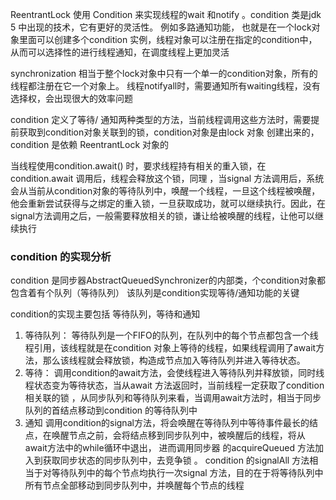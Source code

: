 ReentrantLock 使用 Condition 来实现线程的wait 和notify 。condition 类是jdk 5 中出现的技术，它有更好的灵活性。 例如多路通知功能， 也就是在一个lock对象里面可以创建多个condition 实例，线程对象可以注册在指定的condition中，从而可以选择性的进行线程通知，在调度线程上更加灵活

synchronization 相当于整个lock对象中只有一个单一的condition对象，所有的线程都注册在它一个对象上。 线程notifyall时，需要通知所有waiting线程，没有选择权，会出现很大的效率问题

condition 定义了等待/ 通知两种类型的方法，当前线程调用这些方法时，需要提前获取到condition对象关联到的锁，condition对象是由lock 对象 创建出来的， condition 是依赖 ReentrantLock 对象的

当线程使用condition.await() 时，要求线程持有相关的重入锁，在condition.await 调用后，线程会释放这个锁，同理 ，当signal 方法调用后，系统会从当前从condition对象的等待队列中，唤醒一个线程，一旦这个线程被唤醒，他会重新尝试获得与之绑定的重入锁，一旦获取成功，就可以继续执行。因此，在signal方法调用之后，一般需要释放相关的锁，谦让给被唤醒的线程，让他可以继续执行

### condition 的实现分析
condition  是同步器AbstractQueuedSynchronizer的内部类，个condition对象都包含着有个队列（等待队列） 该队列是condition实现等待/通知功能的关键 

condition的实现主要包括 等待队列，等待和通知
1. 等待队列：	等待队列是一个FIFO的队列，在队列中的每个节点都包含一个线程引用，该线程就是在condition 对象上等待的线程，如果线程调用了await方法，那么该线程就会释放锁，构造成节点加入等待队列并进入等待状态。
2. 等待： 调用condition的await方法，会使线程进入等待队列并释放锁，同时线程状态变为等待状态，当从await 方法返回时，当前线程一定获取了condition 相关联的锁 ，从同步队列和等待队列来看，当调用await方法时，相当于同步队列的首结点移动到condition 的等待队列中
3. 通知  调用condition的signal方法，将会唤醒在等待队列中等待事件最长的结点，在唤醒节点之前，会将结点移到同步队列中，被唤醒后的线程，将从await方法中的while循环中退出， 进而调用同步器 的acquireQueued 方法加入到获取同步状态的同步队列中，去竞争锁 。 condition 的signalAll 方法相当于对等待队列中的每个节点均执行一次signal 方法，目的在于将等待队列中所有节点全部移动到同步队列中，并唤醒每个节点的线程



